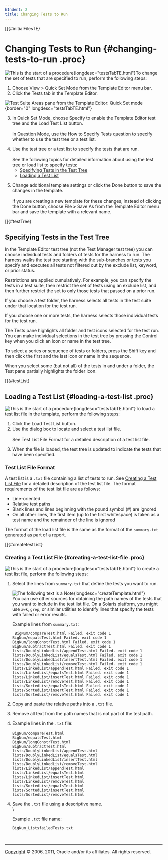 ```yaml
---
hIndent: 2
title: Changing Tests to Run
---
```


[]{#initialFilesTE}

# Changing Tests to Run {#changing-tests-to-run .proc}

![This is the start of a procedure](../../images/hg_proc.gif){longdesc="testsTabTE.html"}To change
the set of tests that are specified to run, perform the following steps:

1.  Choose View \> Quick Set Mode from the Template Editor menu bar.
2.  Click the Tests tab in the Template Editor.

![Test Suite Areas pane from the Template Editor: Quick Set
mode](../../images/JT4testsTabConfigEd.gif){border="0" longdesc="testsTabTE.html"}

3.  In Quick Set Mode, choose Specify to enable the Template Editor test tree and the Load Test List
    button.\
    \
    In Question Mode, use the How to Specify Tests question to specify whether to use the test tree
    or a test list.

<!-- -->

4.  Use the test tree or a test list to specify the tests that are run.\
    \
    See the following topics for detailed information about using the test tree or load list to
    specify tests:
    -   [Specifying Tests in the Test Tree](#testTree)
    -   [Loading a Test List](#testList)

<!-- -->

5.  Change additional template settings or click the Done button to save the changes in the
    template.\
    \
    If you are creating a new template for these changes, instead of clicking the Done button,
    choose File **\>** Save As from the Template Editor menu bar and save the template with a
    relevant name.

[]{#testTree}

## Specifying Tests in the Test Tree

In the Template Editor test tree (not the Test Manager test tree) you can choose individual tests
and folders of tests for the harness to run. The harness walks the test tree starting with the
sub-branches or tests you specify and executes all tests not filtered out by the exclude list,
keyword, or prior status.

Restrictions are applied cumulatively. For example, you can specify the tests in a test suite, then
restrict the set of tests using an exclude list, and then further restrict the set to only those
tests that passed on a prior run.

If you choose a test folder, the harness selects all tests in the test suite under that location for
the test run.

If you choose one or more tests, the harness selects those individual tests for the test run.

The Tests pane highlights all folder and test icons selected for the test run. You can make
individual selections in the test tree by pressing the Control key when you click an icon or name in
the test tree.

To select a series or sequence of tests or folders, press the Shift key and then click the first and
the last icon or name in the sequence.

When you select some (but not all) of the tests in and under a folder, the Test pane partially
highlights the folder icon.

[]{#testList}

## Loading a Test List {#loading-a-test-list .proc}

![This is the start of a procedure](../../images/hg_proc.gif){longdesc="testsTabTE.html"}To load a
test list file in the template, perform the following steps:

1.  Click the Load Test List button.
2.  Use the dialog box to locate and select a test list file.\
    \
    See Test List File Format for a detailed description of a test list file.

<!-- -->

3.  When the file is loaded, the test tree is updated to indicate the tests that have been
    specified.

### Test List File Format

A test list is a `.txt` file containing a list of tests to run. See [Creating a Test List
File](#createtestList) for a detailed description of the test list file. The format requirements of
the test list file are as follows:

-   Line-oriented
-   Relative test paths
-   Blank lines and lines beginning with the pound symbol (#) are ignored
-   On all other lines, the first item (up to the first whitespace) is taken as a test name and the
    remainder of the line is ignored

The format of the load list file is the same as the format of the `summary.txt` generated as part of
a report.

[]{#createtestList}

### Creating a Test List File {#creating-a-test-list-file .proc}

![This is the start of a procedure](../../images/hg_proc.gif){longdesc="testsTabTE.html"}To create a
test list file, perform the following steps:

1.  Select the lines from `summary.txt` that define the tests you want to run.

    ![The following text is a Note](../../images/hg_note.gif){longdesc="createTemplate.html"}\
    You can use other sources for obtaining the path names of the tests that you want to include in
    the test list file. On a Solaris platform, you might use `awk`, `grep`, or similar utilities to
    identify lines that specify the tests with failed or error results.

    Example lines from `summary.txt`:

    ` BigNum/compareTest.html Failed. exit code 1`\
    `BigNum/equalsTest.html Failed. exit code 1`\
    `BigNum/longConstrTest.html Failed. exit code 1`\
    `BigNum/subtractTest.html Failed. exit code 1`\
    `lists/DoublyLinkedList/appendTest.html Failed. exit code 1`\
    `lists/DoublyLinkedList/equalsTest.html Failed. exit code 1`\
    `lists/DoublyLinkedList/insertTest.html Failed. exit code 1`\
    `lists/DoublyLinkedList/removeTest.html Failed. exit code 1`\
    `lists/LinkedList/appendTest.html Failed. exit code 1`\
    `lists/LinkedList/equalsTest.html Failed. exit code 1`\
    `lists/LinkedList/insertTest.html Failed. exit code 1`\
    `lists/LinkedList/removeTest.html Failed. exit code 1`\
    `lists/SortedList/equalsTest.html Failed. exit code 1`\
    `lists/SortedList/insertTest.html Failed. exit code 1`\
    `lists/SortedList/removeTest.html Failed. exit code 1`

<!-- -->

2.  Copy and paste the relative paths into a `.txt` file.

3.  Remove all text from the path names that is not part of the test path.

4.  Example lines in the `.txt` file:\
    \
    `BigNum/compareTest.html`\
    `BigNum/equalsTest.html`\
    `BigNum/longConstrTest.html`\
    `BigNum/subtractTest.html`\
    `lists/DoublyLinkedList/appendTest.html`\
    `lists/DoublyLinkedList/equalsTest.html`\
    `lists/DoublyLinkedList/insertTest.html`\
    `lists/DoublyLinkedList/removeTest.html`\
    `lists/LinkedList/appendTest.html`\
    `lists/LinkedList/equalsTest.html`\
    `lists/LinkedList/insertTest.html`\
    `lists/LinkedList/removeTest.html`\
    `lists/SortedList/equalsTest.html`\
    `lists/SortedList/insertTest.html`\
    `lists/SortedList/removeTest.html`

<!-- -->

4.  Save the `.txt` file using a descriptive name.\
    \

    Example `.txt` file name:

    `BigNum_ListsfailedTests.txt`

 

----------------------------------------------------------------------------------------------------

[Copyright](../copyright.html) © 2006, 2011, Oracle and/or its affiliates. All rights reserved.
